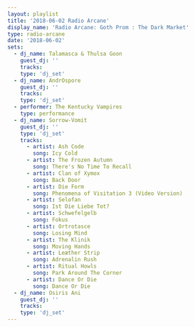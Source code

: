 ```yaml
---
layout: playlist
title: '2018-06-02 Radio Arcane'
display_name: 'Radio Arcane: Goth Prom : The Dark Market'
type: radio-arcane
date: '2018-06-02'
sets:
  - dj_name: Talamasca & Thulsa Goon
    guest_dj: ''
    tracks:
    type: 'dj_set'
  - dj_name: AndrOspore
    guest_dj: ''
    tracks:
    type: 'dj_set'
  - performer: The Kentucky Vampires
    type: performance
  - dj_name: Sorrow-Vomit
    guest_dj: ''
    type: 'dj_set'
    tracks:
      - artist: Ash Code
        song: Icy Cold
      - artist: The Frozen Autumn
        song: There's No Time To Recall
      - artist: Clan of Xymox
        song: Back Door
      - artist: Die Form
        song: Phenomena of Visitation 3 (Video Version)
      - artist: Selofan
        song: Ist Die Liebe Tot?
      - artist: Schwefelgelb
        song: Fokus
      - artist: Ortrotasce
        song: Losing Mind
      - artist: The Klinik
        song: Moving Hands
      - artist: Leæther Strip
        song: Adrenalin Rush
      - artist: Ritual Howls
        song: Park Around The Corner
      - artist: Dance Or Die
        song: Dance Or Die
  - dj_name: Osiris Ani
    guest_dj: ''
    tracks:
    type: 'dj_set'
---
```

